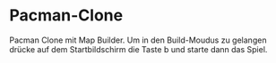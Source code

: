 # Pacman-Clone

Pacman Clone mit Map Builder.
Um in den Build-Moudus zu gelangen drücke auf dem Startbildschirm die Taste b und starte dann das Spiel.
